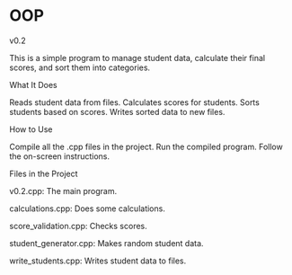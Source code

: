 # OOP
v0.2

This is a simple program to manage student data, calculate their final scores, and sort them into categories.


What It Does


Reads student data from files.
Calculates scores for students.
Sorts students based on scores.
Writes sorted data to new files.


How to Use


Compile all the .cpp files in the project.
Run the compiled program.
Follow the on-screen instructions.


Files in the Project


v0.2.cpp: The main program.

calculations.cpp: Does some calculations.

score_validation.cpp: Checks scores.

student_generator.cpp: Makes random student data.

write_students.cpp: Writes student data to files.
